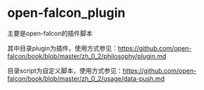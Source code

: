 # open-falcon_plugin

主要是open-falcon的插件脚本

其中目录plugin为插件，使用方式参见：https://github.com/open-falcon/book/blob/master/zh_0_2/philosophy/plugin.md

目录script为自定义脚本，使用方式参见：https://github.com/open-falcon/book/blob/master/zh_0_2/usage/data-push.md
